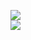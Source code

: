 [![](https://img.shields.io/badge/Made%20With-Github%20Spray-lightgrey.svg?style=for-the-badge&logo=github)](https://github.com/Annihil/github-spray#4590)  
[![](https://i.imgur.com/2DrTn0Z.gif)](https://github.com/Annihil/github-spray)